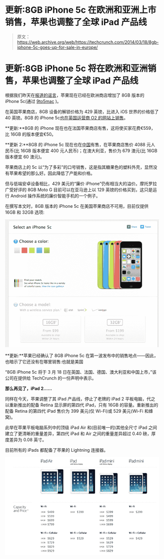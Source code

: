 # 更新:8GB iPhone 5c 在欧洲和亚洲上市销售，苹果也调整了全球 iPad 产品线 

> 原文：<https://web.archive.org/web/https://techcrunch.com/2014/03/18/8gb-iphone-5c-goes-up-for-sale-in-europe/>

# 更新:8GB iPhone 5c 将在欧洲和亚洲销售，苹果也调整了全球 iPad 产品线

根据我们昨天在[报道的谣言](https://web.archive.org/web/20221208220126/https://beta.techcrunch.com/2014/03/17/apple-said-to-be-launching-an-8gb-iphone-5c-tomorrow/?ncid=rss)，苹果现在已经在欧洲商店增加了 8GB 版本的 iPhone 5c(通过 [9to5mac](https://web.archive.org/web/20221208220126/http://9to5mac.com/2014/03/18/apple-introduces-8-gb-iphone-5c-to-help-boost-disappointing-sales/) )。

在英国苹果商店，8GB 设备的解锁价格为 429 英镑，比进入 iOS 世界的价格低了 40 英镑。8GB 的 iPhone 5c[也在英国运营商 O2 的网站上销售](https://web.archive.org/web/20221208220126/https://www.o2.co.uk/shop/phones/apple/iphone-5c-8gb-blue/)。

**更新:**8GB 的 iPhone 现在也在法国苹果商店有售，这将使买家花费€559，比 16GB 的版本便宜€50。

**更新 2:**8GB 的 iPhone 5c 现在也在[中国](https://web.archive.org/web/20221208220126/http://store.apple.com/cn/buy-iphone/iphone5c)有售，在苹果商店售价 4088 元人民币(比 16GB 版本便宜 400 元人民币)；在澳大利亚，售价为 679 澳元(比 16GB 版本便宜 60 澳元)。

苹果商店上的 5c 以“为了多彩”的口号销售，这是指其糖果色的塑料外壳，显然没有苹果希望的那么好。因此降低了产能和价格。

但与低端安卓设备相比，429 美元的“廉价 iPhone”仍有相当大的溢价。摩托罗拉广受好评的 8GB Moto G 目前可以在亚马逊上以 129 英镑的价格买到，这只是运行 Android 操作系统的廉价智能手机的一个例子。

在撰写本文时，8GB 版本的 iPhone 5c 在美国苹果商店不可用，目前仅提供 16GB 和 32GB 选项:

![iphone 5c](img/5d392f5d2f6489e80258a2b747c3a975.png)

**更新:**苹果已经确认了 8GB iPhone 5c 在第一波发布中的销售地点——因此，也暗示了它还没有在哪里销售:也就是美国

“8GB iPhone 5c 将于 3 月 18 日在英国、法国、德国、澳大利亚和中国上市，”该公司在提供给 TechCrunch 的一份声明中表示。

**那么再见了，iPad 2……**

同样在今天，苹果调整了其 iPad 产品线，停止了老牌的 iPad 2 平板电脑，代之以重新推出的配备 Retina 显示屏的第四代 iPad，只有 16GB 的容量。重新推出的配备 Retina 的第四代 iPad 售价为 399 美元(仅 Wi-Fi)或 529 美元(Wi-Fi 和蜂窝)。

此举在苹果平板电脑系列中的顶级 iPad Air 和(目前唯一的)其他全尺寸 iPad 之间建立了更清晰的重量差异，第四代 iPad 和 Air 之间的重量差异超过 0.40 磅，厚度差异为 0.08 英寸。

目前所有的 iPads 都配备了苹果的 Lightning 连接器。

![ipad line-up](img/88c1474980a7346a74a9928500bf39d0.png)